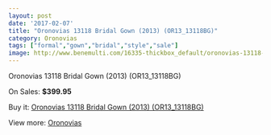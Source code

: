 ```yaml
---
layout: post
date: '2017-02-07'
title: "Oronovias 13118 Bridal Gown (2013) (OR13_13118BG)"
category: Oronovias
tags: ["formal","gown","bridal","style","sale"]
image: http://www.benemulti.com/16335-thickbox_default/oronovias-13118-bridal-gown-2013-or1313118bg.jpg
---
```

Oronovias 13118 Bridal Gown (2013) (OR13_13118BG)

On Sales: **$399.95**
<a href="https://www.benemulti.com/en/oronovias/6247-oronovias-13118-bridal-gown-2013-or1313118bg.html"><amp-img layout="responsive" width="600" height="600" src="//www.benemulti.com/16335-thickbox_default/oronovias-13118-bridal-gown-2013-or1313118bg.jpg" alt="Oronovias 13118 Bridal Gown (2013) (OR13_13118BG) 0" /></a>

Buy it: [Oronovias 13118 Bridal Gown (2013) (OR13_13118BG)](https://www.benemulti.com/en/oronovias/6247-oronovias-13118-bridal-gown-2013-or1313118bg.html "Oronovias 13118 Bridal Gown (2013) (OR13_13118BG)")

View more: [Oronovias](https://www.benemulti.com/en/53-oronovias "Oronovias")
